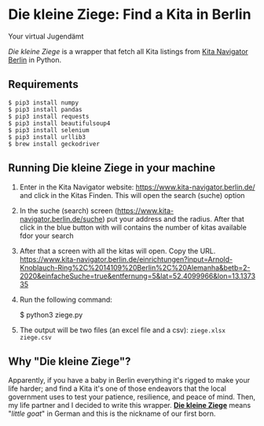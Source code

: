 Die kleine Ziege: Find a Kita in Berlin
=====================================
Your virtual Jugendämt

*Die kleine Ziege* is a wrapper that fetch all Kita listings from [Kita Navigator Berlin](https://www.kita-navigator.berlin.de/suche) in Python.
 
Requirements
------------------------------

    $ pip3 install numpy
    $ pip3 install pandas
    $ pip3 install requests
    $ pip3 install beautifulsoup4
    $ pip3 install selenium
    $ pip3 install urllib3
    $ brew install geckodriver    

Running Die kleine Ziege in your machine
------------------------------
1) Enter in the Kita Navigator website: https://www.kita-navigator.berlin.de/ and click in the Kitas Finden. This will open the search (suche) option

2) In the suche (search) screen (https://www.kita-navigator.berlin.de/suche) put your address and the radius. After that click in the blue button with will contains the number of kitas available fdor your search 

3) After that a screen with all the kitas will open. Copy the URL.
https://www.kita-navigator.berlin.de/einrichtungen?input=Arnold-Knoblauch-Ring%2C%2014109%20Berlin%2C%20Alemanha&betb=2-2020&einfacheSuche=true&entfernung=5&lat=52.4099966&lon=13.137335

4) Run the following command:

    $ python3 ziege.py
    
5) The output will be two files (an excel file and a csv):
    `ziege.xlsx`
    `ziege.csv`

Why "Die kleine Ziege"?
------------------------------
Apparently, if you have a baby in Berlin everything it's rigged to make your life harder; and find a Kita it's one of those endeavors that the local government uses to test your patience, resilience, and peace of mind.  Then, my life partner and I decided to write this wrapper. [__Die kleine Ziege__](https://www.dict.cc/?s=ziege) means "_little goat_" in German and this is the nickname of our first born. 
